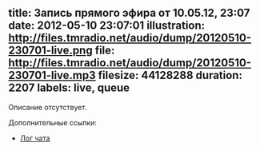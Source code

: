 title: Запись прямого эфира от 10.05.12, 23:07
date: 2012-05-10 23:07:01
illustration: http://files.tmradio.net/audio/dump/20120510-230701-live.png
file: http://files.tmradio.net/audio/dump/20120510-230701-live.mp3
filesize: 44128288
duration: 2207
labels: live, queue
---
Описание отсутствует.

Дополнительные ссылки:

- [Лог чата](http://files.tmradio.net/audio/dump/20120510-230701-live.log)

